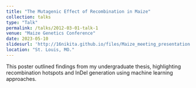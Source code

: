 ```yaml
---
title: "The Mutagenic Effect of Recombination in Maize"
collection: talks
type: "Talk"
permalink: /talks/2012-03-01-talk-1
venue: "Maize Genetics Conference"
date: 2023-05-10
slidesurl: 'http://16nikita.github.io/files/Maize_meeting_presentation.pdf'
location: "St. Louis, MO."
---
```


This poster outlined findings from my undergraduate thesis, highlighting recombination hotspots and InDel generation using machine learning approaches.

